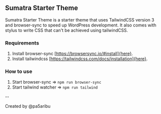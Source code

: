 ## Sumatra Starter Theme

Sumatra Starter Theme is a starter theme that uses TailwindCSS version 3 and browser-sync to speed up
WordPress development. It also comes with stylus to write CSS that can't be achieved using tailwindCSS.

### Requirements
1. Install browser-sync [https://browsersync.io/#install]{here}.
2. Install tailwindcss [https://tailwindcss.com/docs/installation]{here}.

### How to use
1. Start browser-sync => `npm run browser-sync`
2. Start tailwind watcher => `npm run tailwind`

--

Created by @pa5aribu
